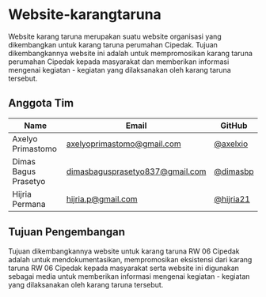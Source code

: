 # Website-karangtaruna
Website karang taruna merupakan suatu website organisasi yang dikembangkan untuk karang taruna perumahan Cipedak. Tujuan dikembangkannya website ini adalah untuk mempromosikan karang taruna perumahan Cipedak kepada masyarakat dan memberikan informasi mengenai kegiatan - kegiatan yang dilaksanakan oleh karang taruna tersebut. 

## Anggota Tim

| Name   | Email              | GitHub |
|--------|--------------------|--------|
| Axelyo Primastomo |axelyoprimastomo@gmail.com | [@axelxio](https://github.com/)
| Dimas Bagus Prasetyo | dimasbagusprasetyo837@gmail.com | [@dimasbp](https://github.com/dimasbp)
| Hijria Permana | hijria.p@gmail.com | [@hijria21](https://github.com/)


## Tujuan Pengembangan
Tujuan dikembangkannya website untuk karang taruna RW 06 Cipedak adalah untuk mendokumentasikan, mempromosikan eksistensi dari karang taruna RW 06 Cipedak kepada masyarakat serta website ini digunakan sebagai media untuk memberikan informasi mengenai kegiatan - kegiatan yang dilaksanakan oleh karang taruna tersebut. 
